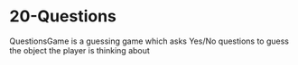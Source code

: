# 20-Questions

QuestionsGame is a guessing game which asks Yes/No questions to guess the object the player is thinking about
